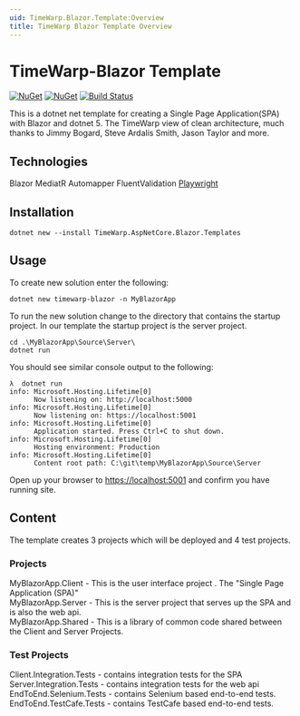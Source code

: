 ```yaml
---
uid: TimeWarp.Blazor.Template:Overview
title: TimeWarp Blazor Template Overview
---
```


# TimeWarp-Blazor Template

[![NuGet](https://img.shields.io/nuget/v/TimeWarp.AspNetCore.Blazor.Templates.svg)](https://www.nuget.org/packages/TimeWarp.AspNetCore.Blazor.Templates/)
[![NuGet](https://img.shields.io/nuget/dt/TimeWarp.AspNetCore.Blazor.Templates.svg)](https://www.nuget.org/packages/TimeWarp.AspNetCore.Blazor.Templates/)
[![Build Status](https://timewarpenterprises.visualstudio.com/timewarp-templates/_apis/build/status/TimeWarp.Blazor.Template?branchName=master)](https://timewarpenterprises.visualstudio.com/timewarp-templates/_build/latest?definitionId=20&branchName=master)

This is a dotnet net template for creating a Single Page Application(SPA) with Blazor and dotnet 5. The TimeWarp view of clean architecture, much thanks to Jimmy Bogard, Steve Ardalis Smith, Jason Taylor and more.

## Technologies
Blazor
MediatR
Automapper
FluentValidation
[Playwright](https://playwright.dev/)


## Installation

```console
dotnet new --install TimeWarp.AspNetCore.Blazor.Templates
```

## Usage

To create new solution enter the following:

```console
dotnet new timewarp-blazor -n MyBlazorApp
```

To run the new solution change to the directory that contains the startup project.  In our template the startup project is the server project.

```console
cd .\MyBlazorApp\Source\Server\
dotnet run
```

You should see similar console output to the following:

```console
λ  dotnet run
info: Microsoft.Hosting.Lifetime[0]
      Now listening on: http://localhost:5000
info: Microsoft.Hosting.Lifetime[0]
      Now listening on: https://localhost:5001
info: Microsoft.Hosting.Lifetime[0]
      Application started. Press Ctrl+C to shut down.
info: Microsoft.Hosting.Lifetime[0]
      Hosting environment: Production
info: Microsoft.Hosting.Lifetime[0]
      Content root path: C:\git\temp\MyBlazorApp\Source\Server
```

Open up your browser to <https://localhost:5001> and confirm you have running site.

## Content

The template creates 3 projects which will be deployed and 4 test projects.

### Projects

MyBlazorApp.Client - This is the user interface project . The "Single Page Application (SPA)"  
MyBlazorApp.Server - This is the server project that serves up the SPA and is also the web api.  
MyBlazorApp.Shared - This is a library of common code shared between the Client and Server Projects.  

### Test Projects

Client.Integration.Tests - contains integration tests for the SPA  
Server.Integration.Tests - contains integration tests for the web api  
EndToEnd.Selenium.Tests - contains Selenium based end-to-end tests.  
EndToEnd.TestCafe.Tests - contains TestCafe based end-to-end tests.  
